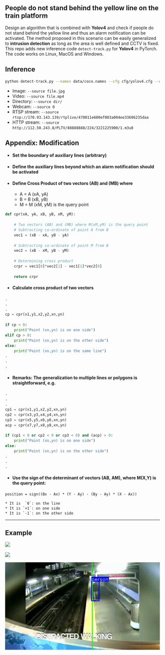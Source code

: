 
## People do not stand behind the yellow line on the train platform

Design an algorithm that is combined with **Yolov4** and check if people do not stand behind the yellow line and thus an alarm notification can be activated. The method proposed in this scenario can be easily generalized to **intrusion detection** as long as the area is well defined and CCTV is fixed. This repo adds new inference code `detect-track.py` for **Yolov4** in PyTorch. The code works on Linux, MacOS and Windows.

## Inference

```bash
python detect-track.py --names data/coco.names --cfg cfg/yolov4.cfg --weights yolov4.weights --img-size 608 --conf-thres 0.4 --iou-thres 0.6 --source CDS32-1300-1400cut3.mp4 --view-img
```

- Image:  `--source file.jpg`
- Video:  `--source file.mp4`
- Directory:  `--source dir/`
- Webcam:  `--source 0`
- RTSP stream:  `--source rtsp://170.93.143.139/rtplive/470011e600ef003a004ee33696235daa`
- HTTP stream:  `--source http://112.50.243.8/PLTV/88888888/224/3221225900/1.m3u8`

## Appendix: Modification

- #### Set the boundary of auxiliary lines (arbitrary)
- #### Define the auxiliary lines beyond which an alarm notification should be activated
- #### Define Cross Product of two vectors (AB) and (MB) where

    * A = A (xA, yA)
    * B = B (xB, yB)
    * M = M (xM, yM) is the query point

```python    
def cpr(xA, yA, xB, yB, xM, yM):

    # Two vectors (AB) and (MB) where M(xM,yM) is the query point
    # Subtracting co-ordinate of point A from B
    vec1 = (xB - xA, yB - yA)

    # Subtracting co-ordinate of point M from B
    vec2 = (xB - xM, yB - yM)

    # Determining cross product
    crpr = vec1[0]*vec2[1] - vec1[1]*vec2[0]

    return crpr
```

- #### Calculate cross product of two vectors

```python    
.
.
.
cp = cpr(x1,y1,x2,y2,xn,yn)

if cp < 0:
    print("Point (xn,yn) is on one side")
elif cp > 0:
    print("Point (xn,yn) is on the other side")
else:
    print("Point (xn,yn) is on the same line")
.
.
.
```

- #### Remarks: The generalization to multiple lines or polygons is straightforward, e.g. 

```python    
.
.
.
cp1 = cpr(x1,y1,x2,y2,xn,yn)
cp2 = cpr(x3,y3,x4,y4,xn,yn)
cp3 = cpr(x5,y5,x6,y6,xn,yn)
acp = cpr(x7,y7,x8,y8,xn,yn)

if (cp1 < 0 or cp2 < 0 or cp3 < 0) and (acp) > 0:
    print("Point (xn,yn) is on one side")
else:
    print("Point (xn,yn) is on the other side")
.
.
.
```

- #### Use the sign of the determinant of vectors (AB, AM), where M(X,Y) is the query point:

```
position = sign((Bx - Ax) * (Y - Ay) - (By - Ay) * (X - Ax))
```

    * It is  `0`: on the line 
    * It is `+1`: on one side
    * It is `-1`: on the other side

---

## Example
![](test-yellow.gif)

![](test-yellow-track1.gif)

![](test-yellow-track3.gif)



